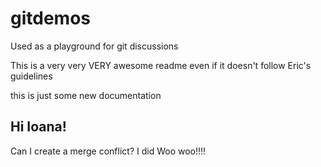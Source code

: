 # gitdemos
Used as a playground for git discussions

This is a very very VERY awesome readme even if it doesn't follow Eric's guidelines

this is just some new documentation

## Hi Ioana!

Can I create a merge conflict?
I did Woo woo!!!!
